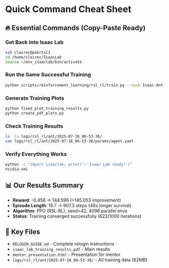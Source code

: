 # Quick Command Cheat Sheet

## 🔥 Essential Commands (Copy-Paste Ready)

### Get Back Into Isaac Lab
```bash
ssh clairec@pabrtxl1
cd /home/clairec/IsaacLab
source ~/env_isaaclab/bin/activate
```

### Run the Same Successful Training
```bash
python scripts/reinforcement_learning/rsl_rl/train.py --task Isaac-Ant-v0 --num_envs 4096 --headless
```

### Generate Training Plots
```bash
python fixed_plot_training_results.py
python create_pdf_plots.py
```

### Check Training Results
```bash
ls -la logs/rsl_rl/ant/2025-07-16_06-53-36/
cat logs/rsl_rl/ant/2025-07-16_06-53-36/params/agent.yaml
```

### Verify Everything Works
```bash
python -c "import isaaclab; print('✅ Isaac Lab ready!')"
nvidia-smi
```

## 📊 Our Results Summary
- **Reward**: -0.456 → 144.596 (+145.053 improvement)
- **Episode Length**: 19.7 → 907.3 steps (46x longer survival)
- **Algorithm**: PPO (RSL-RL), seed=42, 4096 parallel envs
- **Status**: Training converged successfully (623/1000 iterations)

## 📁 Key Files
- `RELOGIN_GUIDE.md` - Complete relogin instructions
- `isaac_lab_training_results.pdf` - Main results
- `mentor_presentation.html` - Presentation for mentor
- `logs/rsl_rl/ant/2025-07-16_06-53-36/` - All training data (62MB)
